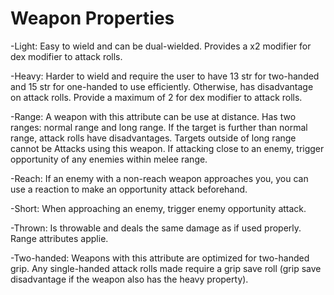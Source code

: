 # Weapon Properties

-Light: Easy to wield and can be dual-wielded. Provides a x2 modifier for dex modifier to attack rolls.

-Heavy: Harder to wield and require the user to have 13 str for two-handed and 15 str for one-handed to use efficiently. Otherwise, has disadvantage on attack rolls. Provide a maximum of 2 for dex modifier to attack rolls.

-Range: A weapon with this attribute can be use at distance. Has two ranges: normal range and long range. If the target is further than normal range, attack rolls have disadvantages. Targets outside of long range cannot be Attacks using this weapon. If attacking close to an enemy, trigger opportunity of any enemies within melee range.

-Reach: If an enemy with a non-reach weapon approaches you, you can use a reaction to make an opportunity attack beforehand.

-Short: When approaching an enemy, trigger enemy opportunity attack.

-Thrown: Is throwable and deals the same damage as if used properly. Range attributes applie.

-Two-handed: Weapons with this attribute are optimized for two-handed grip. Any single-handed attack rolls made require a grip save roll (grip save disadvantage if the weapon also has the heavy property).
